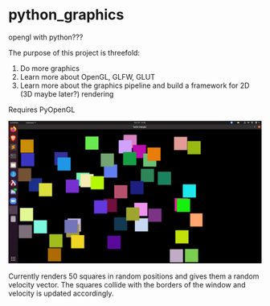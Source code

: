 # python_graphics
opengl with python???

The purpose of this project is threefold:
1) Do more graphics
2) Learn more about OpenGL, GLFW, GLUT
3) Learn more about the graphics pipeline and build a framework for 2D (3D maybe later?) rendering

Requires PyOpenGL

![Screenshot](screenshot.png)

Currently renders 50 squares in random positions and gives them a random velocity vector. The squares collide with the borders of the window and velocity is updated accordingly.

